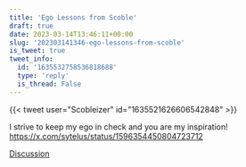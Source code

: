 ```yaml
---
title: 'Ego Lessons from Scoble'
draft: true
date: 2023-03-14T13:46:11+00:00
slug: '202303141346-ego-lessons-from-scoble'
is_tweet: true
tweet_info:
  id: '1635532758536818688'
  type: 'reply'
  is_thread: False
---
```




{{< tweet user="Scobleizer" id="1635521626606542848" >}}

I strive to keep my ego in check and you are my inspiration! <https://x.com/sytelus/status/1596354450804723712>

[Discussion](https://x.com/sytelus/status/1635532758536818688)
